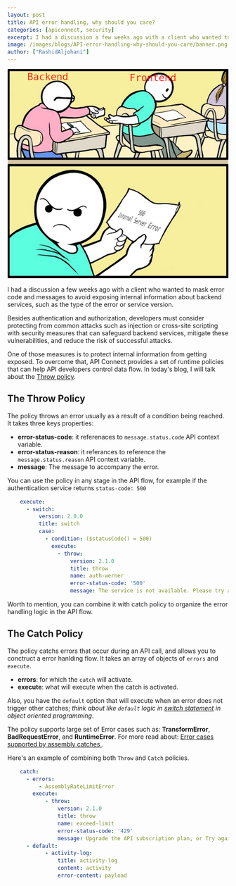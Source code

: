 ```yaml
---
layout: post
title: API error handling, why should you care?
categories: [apiconnect, security]
excerpt: I had a discussion a few weeks ago with a client who wanted to mask error code and messages to avoid exposing internal information about backend services, such as the type of the error or service version.
image: /images/blogs/API-error-handling-why-should-you-care/banner.png
author: ["RashidAljohani"]
---
```




![](/images/blogs/API-error-handling-why-should-you-care/banner.png)



I had a discussion a few weeks ago with a client who wanted to mask error code and messages to avoid exposing internal information about backend services, such as the type of the error or service version.

Besides authentication and authorization, developers must consider protecting from common attacks such as injection or cross-site scripting with security measures that can safeguard backend services, mitigate these vulnerabilities, and reduce the risk of successful attacks. 

One of those measures is to protect internal information from getting exposed. To overcome that, API Connect provides a set of runtime policies that can help API developers control data flow. In today's blog, I will talk about the [Throw policy](https://www.ibm.com/docs/en/api-connect/10.0.5.x_lts?topic=constructs-throw).



## The Throw Policy

The policy throws an error usually as a result of a condition being reached. It takes three keys properties:

 * **error-status-code**: it referenaces to `message.status.code` API context variable.
 * **error-status-reason**: it referances to reference the `message.status.reason` API context variable.
 * **message**: The message to accompany the error.

You can use the policy in any stage in the API flow, for example if the authentication service returns `status-code: 500`

```yaml
    execute:
      - switch:
          version: 2.0.0
          title: switch
          case:
            - condition: ($statusCode() = 500)
              execute:
                - throw:
                    version: 2.1.0
                    title: throw
                    name: auth-werner
                    error-status-code: '500'
                    message: The service is not available. Please try again later
```

Worth to mention, you can combine it with catch policy to organize the error handling logic in the API flow.

## The Catch Policy

The policy catchs errors that occur during an API call, and allows you to conctruct a error hanlding flow. It takes an array of objects of `errors` and `execute`.

* **errors**: for which the `catch` will activate.
* **execute**: what will execute when the catch is activated.

Also, you have the `default` option that will execute when an error does not trigger other catches; _think about like `default` logic in [switch statement](https://www.geeksforgeeks.org/switch-statement-in-cpp/) in object oriented programming_.

The policy supports large set of Error cases such as: **TransformError**, **BadRequestError**, and **RuntimeError**. For more read about: [Error cases supported by assembly catches
](https://www.ibm.com/docs/en/api-connect/10.0.5.x_lts?topic=reference-error-cases-supported-by-assembly-catches).



Here's an example of combining both `Throw` and `Catch` policies.

```yaml
    catch:
      - errors:
          - AssemblyRateLimitError
        execute:
            - throw:
                version: 2.1.0
                title: throw
                name: exceed-limit
                error-status-code: '429'
                message: Upgrade the API subscription plan, or Try again later.
      - default:
            - activity-log:
                title: activity-log
                content: activity
                error-content: payload
```